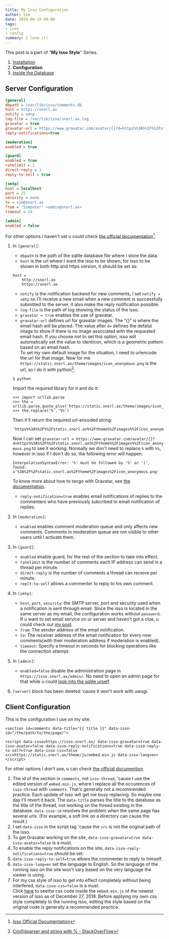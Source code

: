 ```yaml
---
title: My Isso Configuration
author: Sim
date: 2019-06-10 09:00
tags:
- isso
- config
summary: I love it!
---
```

<div id="series">
        <p>This post is a part of "<b>My Isso Style</b>" Series.</p>
        <ol class="parts">
					<li>
					<a href="/terminal/2016/07/12/start-to-use-isso/">Installation</a>
					</li>
					<li id="i">
					<b>Configuration</b>
					</li>
					<li>
					<a href="/terminal/2019/06/10/inside-the-isso-database/">Inside the Database</a>
					</li>
        </ol>
</div>

## Server Configuration

```ini
[general]
dbpath = /var/lib/isso/comments.db
host = https://snorl.ax
notify = smtp
log-file = /var/lib/isso/snorl.ax.log
gravatar = true
gravatar-url = https://www.gravatar.com/avatar/{}?d=https%%3A%%2F%%2Fstatic.snorl.ax%%2Ftheme%%2Fimages%%2Ficon_anonymous.png
reply-notifications=true

[moderation]
enabled = true

[guard]
enabled = true
ratelimit = 1
direct-reply = 3
reply-to-self = true

[smtp]
host = localhost
port = 25
security = none
to = sim@snorl.ax
from = "Simputer" <admin@snorl.ax>
timeout = 10

[admin]
enabled = false
```

For other options I haven't set u could check <a href="https://posativ.org/isso/docs/configuration/server/" target="_blank">the official documentation</a>[^1].  

1. In `[general]`:  

	* `dbpath` is the path of the sqlite database file where I store the data.  
	* `host` is the url where I want the isso to be shown, for isso to be shown in both http and https version, it should be set as:  
	```
	host =
		http://snorl.ax
		https://snorl.ax
	```
	* `notify` is the notification backend for new comments, I set `notify = smtp` so I'll receive a new email when a new comment is successfully submitted to the server, it also make the reply notification possible.  
	* `log-file` is the path of log showing the status of the isso.
	* `gravatar = true` enables the use of gravatar.  
	* `gravatar-url` defines url for gravatar images. The “{}” is where the email hash will be placed. The value after `d=` defines the defalut image  to show if there is no image associated with the requested email hash. If you choose not to set this option, isso will automatically set the value to identicon, which is a geometric pattern based on an email hash.  
	To set my own default image for the situation, I need to urlencode the url for that image. Now for me `https://static.snorl.ax/theme/images/icon_anonymous.png` is the url, so I do it with python[^2]:  
	```
	$ python
	```
	Import the required library for it and do it:  
	```
	>>> import urllib.parse
	>>> the = urllib.parse.quote_plus('https://static.snorl.ax/theme/images/icon_anonymous.png')
	>>> the.replace('%','%%')
	```
	Then it'll return the required url-encoded string:  
	```
	'https%%3A%%2F%%2Fstatic.snorl.ax%%2Ftheme%%2Fimages%%2Ficon_anonymous.png'
	```
	Now I can set `gravatar-url = https://www.gravatar.com/avatar/{}?d=https%%3A%%2F%%2Fstatic.snorl.ax%%2Ftheme%%2Fimages%%2Ficon_anonymous.png` to see it working. Normally we don't need to replace `%` with `%%`, however in isso if I don't do so, the following error will happen:  
	```
	InterpolationSyntaxError: '%' must be followed by '%' or '(', found: u'%3A%2F%2Fstatic.snorl.ax%2Ftheme%2Fimages%2Ficon_anonymous.png'  
	```
	To know more about how to tango with Gravatar, see <a href="https://en.gravatar.com/site/implement/images/" target="_blank">the documentation</a>.  

	* `reply-notification=true` enables email notifications of replies to the commenters who have previously subcribed to email notification of replies.  

2. In `[moderation]`:  

	* `enabled` enables comment moderation queue and only affects new comments. Comments in moderation queue are not visible to other users until I activate them.  

3. In `[guard]`:  

	* `enabled` enable guard, for the rest of the section to take into effect.  
	* `ratelimit` is the number of comments each IP address can send in a thread per minute.  
	* `direct-reply` is the number of comments a thread can receive per minute.  
	* `replt-to-self` allows a commenter to reply to his own comment.

4. In `[smtp]`:  

	* `host`, `port`, `security`: the SMTP server, port and security used when a notification is sent through email. Since the isso is located in the same server as my email, the configuration works without `password`. If u want to set email service on ur server and haven't got a clue, u could check out [my post](/terminal/2018/12/27/running-email-service-on-my-own-server/).  
	* `from`: The sender address of the email notification.  
	* `to`: The receiver address of the email notification for every new comments(with their moderation address if moderation is enabled).  
	* `timeout`: Specify a timeout in seconds for blocking operations like the connection attempt.  

5. In `[admin]`:

	* `enabled=false` disable the administration page in `https://isso.snorl.ax/admin/`. No need to open an admin page for that while u could [look into the sqlite urself](/terminal/2019/06/10/inside-the-isso-database/).  

6. `[server]` block has been deleted 'cause it won't work with uwsgi.

## Client Configuration

This is the configuration I use on my site:  

```
<section id=comments data-title="{{ title }}" data-isso-id="/the/path/to/the/page/">

<script data-isso=https://isso.snorl.ax/ data-isso-gravatar=true data-isso-avatar=false data-isso-reply-notifications=true data-isso-reply-to-self=true data-isso-css=false src=https://static.snorl.ax/theme/js/embed.min.js data-isso-lang=en></script>
```

For other options I don't use, u can check <a href="https://posativ.org/isso/docs/configuration/client/" target="_blank">the official documention</a>.  

1. The id of the section is `comments`, not `isso-thread`, 'cause I use the edited version of `embed.min.js`, where I replace all the occurences of `isso-thread` with `comments`. That's generally not a recommended practice. Each update of isso will get me busy replacing. So maybe one day I'll revert it back. The `data-title` parses the title to the database as the title of the thread, not working on the thread existing in the database. `data-isso-id` resolves the problem when the same page has several urls. (For example, a soft link on a directory can cause the result.)  
2. I set `data-isso` in the script tag 'cause the `src` is not the original path of the isso.  
3. To get Gravatar working on the site, `data-isso-gravatar=true data-isso-avatar=false` is a must.  
4. To enable the reply notifications on the site, `data-isso-reply-notifications=true` should be set.  
5. `data-isso-reply-to-self=true` allows the commenter to reply to himself.  
6. `data-isso-lang=en` set the language to English. So the language of the running isso on the site won't vary based on the very language the viewer is using.  
7. For my css style of isso to get into effect completely without being interfered, `data-isso-css=false` is a must.  
	Click <a href="https://static.snorl.ax/isso.css">here</a> to seethe css code inside the `embed.min.js` of the newest version of isso as of December 27, 2018. Before applying my own css style completely to the running isso, editing the style based on the original code is generally a recommended practice.  


[^1]: <a href="https://posativ.org/isso/docs/" target="_blank">Isso Official Documentation</a>  
[^2]: <a href="https://stackoverflow.com/a/28874886/9850945" target="_blank">Configparser and string with % - StackOverFlow</a>
